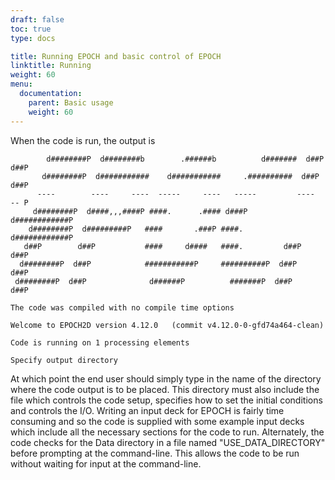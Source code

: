 ```yaml
---
draft: false
toc: true
type: docs

title: Running EPOCH and basic control of EPOCH
linktitle: Running
weight: 60
menu:
  documentation:
    parent: Basic usage
    weight: 60
---
```


When the code is run, the output is

            d########P  d########b        .######b          d#######  d##P      d##P
           d########P  d###########    d###########     .##########  d##P      d##P
          ----        ----     ----  -----     ----   -----         ----      -- P
         d########P  d####,,,####P ####.      .#### d###P          d############P
        d########P  d#########P   ####       .###P ####.          d############P
       d##P        d##P           ####     d####   ####.         d##P      d##P
      d########P  d##P            ###########P     ##########P  d##P      d##P
     d########P  d##P              d######P          #######P  d##P      d##P

    The code was compiled with no compile time options

    Welcome to EPOCH2D version 4.12.0   (commit v4.12.0-0-gfd74a464-clean)

    Code is running on 1 processing elements

    Specify output directory

At which point the end user should simply type in the name of the
directory where the code output is to be placed. This directory must
also include the file which controls the code setup, specifies how to
set the initial conditions and controls the I/O. Writing an input deck
for EPOCH is fairly time consuming and so the code is supplied with some
example input decks which include all the necessary sections for the
code to run. Alternately, the code checks for the Data directory in a
file named "USE_DATA_DIRECTORY" before prompting at the command-line.
This allows the code to be run without waiting for input at the
command-line.
